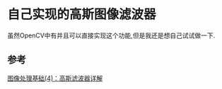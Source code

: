 # 自己实现的高斯图像滤波器

虽然OpenCV中有并且可以直接实现这个功能,但是我还是想自己试试做一下.

## 参考

[图像处理基础(4)：高斯滤波器详解](https://www.cnblogs.com/wangguchangqing/p/6407717.html)